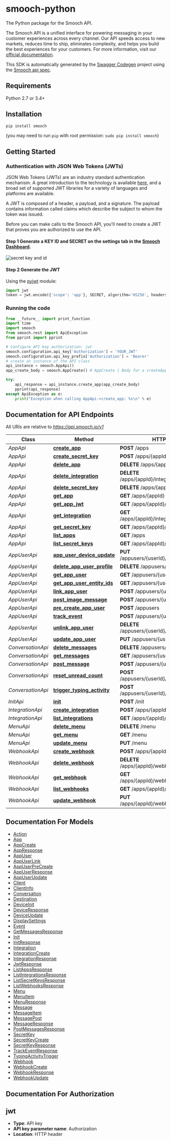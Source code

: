 # smooch-python

The Python package for the Smooch API.

The Smooch API is a unified interface for powering messaging in your customer experiences across every channel. Our API speeds access to new markets, reduces time to ship, eliminates complexity, and helps you build the best experiences for your customers. For more information, visit our [official documentation](https://docs.smooch.io).

This SDK is automatically generated by the [Swagger Codegen](https://github.com/swagger-api/swagger-codegen) project using the [Smooch api spec](https://github.com/smooch/api-spec).

## Requirements

Python 2.7 or 3.4+

## Installation
```sh
pip install smooch
```
(you may need to run `pip` with root permission: `sudo pip install smooch`)

## Getting Started

### Authentication with JSON Web Tokens (JWTs)

JSON Web Tokens (JWTs) are an industry standard authentication mechanism. A great introduction to the technology is available [here](https://jwt.io/introduction/), and a broad set of supported JWT libraries for a variety of languages and platforms are available.

A JWT is composed of a header, a payload, and a signature. The payload contains information called claims which describe the subject to whom the token was issued.

Before you can make calls to the Smooch API, you'll need to create a JWT that proves you are authorized to use the API.

#### **Step 1** Generate a KEY ID and SECRET on the settings tab in the [Smooch Dashboard](https://app.smooch.io/).

![secret key and id](https://docs.smooch.io/images/secret_keys.png)

 #### **Step 2** Generate the JWT

Using the [pyjwt](https://github.com/jpadilla/pyjwt/) module:

```python
import jwt
token = jwt.encode({'scope': 'app'}, SECRET, algorithm='HS256', headers={'kid': KEY_ID})
```

### Running the code

```python
from __future__ import print_function
import time
import smooch
from smooch.rest import ApiException
from pprint import pprint

# Configure API key authorization: jwt
smooch.configuration.api_key['Authorization'] = 'YOUR_JWT'
smooch.configuration.api_key_prefix['Authorization'] = 'Bearer'
# create an instance of the API class
api_instance = smooch.AppApi()
app_create_body = smooch.AppCreate() # AppCreate | Body for a createApp request.

try:
    api_response = api_instance.create_app(app_create_body)
    pprint(api_response)
except ApiException as e:
    print("Exception when calling AppApi->create_app: %s\n" % e)

```

## Documentation for API Endpoints

All URIs are relative to *https://api.smooch.io/v1*

Class | Method | HTTP request | Description
------------ | ------------- | ------------- | -------------
*AppApi* | [**create_app**](docs/AppApi.md#create_app) | **POST** /apps | 
*AppApi* | [**create_secret_key**](docs/AppApi.md#create_secret_key) | **POST** /apps/{appId}/keys | 
*AppApi* | [**delete_app**](docs/AppApi.md#delete_app) | **DELETE** /apps/{appId} | 
*AppApi* | [**delete_integration**](docs/AppApi.md#delete_integration) | **DELETE** /apps/{appId}/integrations/{integrationId} | 
*AppApi* | [**delete_secret_key**](docs/AppApi.md#delete_secret_key) | **DELETE** /apps/{appId}/keys/{keyId} | 
*AppApi* | [**get_app**](docs/AppApi.md#get_app) | **GET** /apps/{appId} | 
*AppApi* | [**get_app_jwt**](docs/AppApi.md#get_app_jwt) | **GET** /apps/{appId}/keys/{keyId}/jwt | 
*AppApi* | [**get_integration**](docs/AppApi.md#get_integration) | **GET** /apps/{appId}/integrations/{integrationId} | 
*AppApi* | [**get_secret_key**](docs/AppApi.md#get_secret_key) | **GET** /apps/{appId}/keys/{keyId} | 
*AppApi* | [**list_apps**](docs/AppApi.md#list_apps) | **GET** /apps | 
*AppApi* | [**list_secret_keys**](docs/AppApi.md#list_secret_keys) | **GET** /apps/{appId}/keys | 
*AppUserApi* | [**app_user_device_update**](docs/AppUserApi.md#app_user_device_update) | **PUT** /appusers/{userId}/devices/{deviceId} | 
*AppUserApi* | [**delete_app_user_profile**](docs/AppUserApi.md#delete_app_user_profile) | **DELETE** /appusers/{userId}/profile | 
*AppUserApi* | [**get_app_user**](docs/AppUserApi.md#get_app_user) | **GET** /appusers/{userId} | 
*AppUserApi* | [**get_app_user_entity_ids**](docs/AppUserApi.md#get_app_user_entity_ids) | **GET** /appusers/{userId}/channels | 
*AppUserApi* | [**link_app_user**](docs/AppUserApi.md#link_app_user) | **POST** /appusers/{userId}/channels | 
*AppUserApi* | [**post_image_message**](docs/AppUserApi.md#post_image_message) | **POST** /appusers/{userId}/images | 
*AppUserApi* | [**pre_create_app_user**](docs/AppUserApi.md#pre_create_app_user) | **POST** /appusers | 
*AppUserApi* | [**track_event**](docs/AppUserApi.md#track_event) | **POST** /appusers/{userId}/events | 
*AppUserApi* | [**unlink_app_user**](docs/AppUserApi.md#unlink_app_user) | **DELETE** /appusers/{userId}/channels/{channel} | 
*AppUserApi* | [**update_app_user**](docs/AppUserApi.md#update_app_user) | **PUT** /appusers/{userId} | 
*ConversationApi* | [**delete_messages**](docs/ConversationApi.md#delete_messages) | **DELETE** /appusers/{userId}/messages | 
*ConversationApi* | [**get_messages**](docs/ConversationApi.md#get_messages) | **GET** /appusers/{userId}/messages | 
*ConversationApi* | [**post_message**](docs/ConversationApi.md#post_message) | **POST** /appusers/{userId}/messages | 
*ConversationApi* | [**reset_unread_count**](docs/ConversationApi.md#reset_unread_count) | **POST** /appusers/{userId}/conversation/read | 
*ConversationApi* | [**trigger_typing_activity**](docs/ConversationApi.md#trigger_typing_activity) | **POST** /appusers/{userId}/conversation/activity | 
*InitApi* | [**init**](docs/InitApi.md#init) | **POST** /init | 
*IntegrationApi* | [**create_integration**](docs/IntegrationApi.md#create_integration) | **POST** /apps/{appId}/integrations | 
*IntegrationApi* | [**list_integrations**](docs/IntegrationApi.md#list_integrations) | **GET** /apps/{appId}/integrations | 
*MenuApi* | [**delete_menu**](docs/MenuApi.md#delete_menu) | **DELETE** /menu | 
*MenuApi* | [**get_menu**](docs/MenuApi.md#get_menu) | **GET** /menu | 
*MenuApi* | [**update_menu**](docs/MenuApi.md#update_menu) | **PUT** /menu | 
*WebhookApi* | [**create_webhook**](docs/WebhookApi.md#create_webhook) | **POST** /apps/{appId}/webhooks | 
*WebhookApi* | [**delete_webhook**](docs/WebhookApi.md#delete_webhook) | **DELETE** /apps/{appId}/webhooks/{webhookId} | 
*WebhookApi* | [**get_webhook**](docs/WebhookApi.md#get_webhook) | **GET** /apps/{appId}/webhooks/{webhookId} | 
*WebhookApi* | [**list_webhooks**](docs/WebhookApi.md#list_webhooks) | **GET** /apps/{appId}/webhooks | 
*WebhookApi* | [**update_webhook**](docs/WebhookApi.md#update_webhook) | **PUT** /apps/{appId}/webhooks/{webhookId} | 


## Documentation For Models

 - [Action](docs/Action.md)
 - [App](docs/App.md)
 - [AppCreate](docs/AppCreate.md)
 - [AppResponse](docs/AppResponse.md)
 - [AppUser](docs/AppUser.md)
 - [AppUserLink](docs/AppUserLink.md)
 - [AppUserPreCreate](docs/AppUserPreCreate.md)
 - [AppUserResponse](docs/AppUserResponse.md)
 - [AppUserUpdate](docs/AppUserUpdate.md)
 - [Client](docs/Client.md)
 - [ClientInfo](docs/ClientInfo.md)
 - [Conversation](docs/Conversation.md)
 - [Destination](docs/Destination.md)
 - [DeviceInit](docs/DeviceInit.md)
 - [DeviceResponse](docs/DeviceResponse.md)
 - [DeviceUpdate](docs/DeviceUpdate.md)
 - [DisplaySettings](docs/DisplaySettings.md)
 - [Event](docs/Event.md)
 - [GetMessagesResponse](docs/GetMessagesResponse.md)
 - [Init](docs/Init.md)
 - [InitResponse](docs/InitResponse.md)
 - [Integration](docs/Integration.md)
 - [IntegrationCreate](docs/IntegrationCreate.md)
 - [IntegrationResponse](docs/IntegrationResponse.md)
 - [JwtResponse](docs/JwtResponse.md)
 - [ListAppsResponse](docs/ListAppsResponse.md)
 - [ListIntegrationsResponse](docs/ListIntegrationsResponse.md)
 - [ListSecretKeysResponse](docs/ListSecretKeysResponse.md)
 - [ListWebhooksResponse](docs/ListWebhooksResponse.md)
 - [Menu](docs/Menu.md)
 - [MenuItem](docs/MenuItem.md)
 - [MenuResponse](docs/MenuResponse.md)
 - [Message](docs/Message.md)
 - [MessageItem](docs/MessageItem.md)
 - [MessagePost](docs/MessagePost.md)
 - [MessageResponse](docs/MessageResponse.md)
 - [PostMessagesResponse](docs/PostMessagesResponse.md)
 - [SecretKey](docs/SecretKey.md)
 - [SecretKeyCreate](docs/SecretKeyCreate.md)
 - [SecretKeyResponse](docs/SecretKeyResponse.md)
 - [TrackEventResponse](docs/TrackEventResponse.md)
 - [TypingActivityTrigger](docs/TypingActivityTrigger.md)
 - [Webhook](docs/Webhook.md)
 - [WebhookCreate](docs/WebhookCreate.md)
 - [WebhookResponse](docs/WebhookResponse.md)
 - [WebhookUpdate](docs/WebhookUpdate.md)


## Documentation For Authorization


## jwt

- **Type**: API key
- **API key parameter name**: Authorization
- **Location**: HTTP header

